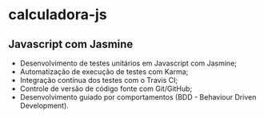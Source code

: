 # calculadora-js

## Javascript com Jasmine
- Desenvolvimento de testes unitários em Javascript com Jasmine;
- Automatização de execução de testes com Karma;
- Integração contínua dos testes com o Travis CI;
- Controle de versão de código fonte com Git/GitHub;
- Desenvolvimento guiado por comportamentos (BDD - Behaviour Driven Development).
